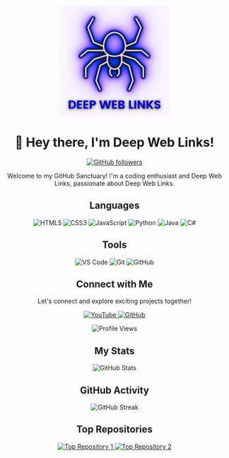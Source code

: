<!-- Header -->
<p align="center">
  <img src="https://github.com/Deep-Web-Links-2024/Deep-Web-Links-2024/blob/main/Logo.png" width="250" height="250">
</p>
<h1 align="center">👋 Hey there, I'm Deep Web Links!</h1>
<p align="center">
  <a href="https://github.com/Deep-Web-Links-2024">
    <img src="https://img.shields.io/github/followers/Deep-Web-Links-2024?style=social" alt="GitHub followers">
  </a>
</p>

<!-- Introduction -->
<p align="center">
  Welcome to my GitHub Sanctuary! I'm a coding enthusiast and Deep Web Links, passionate about Deep Web Links.
</p>

<!-- Languages -->
<h2 align="center">Languages</h2>
<p align="center">
  <img src="https://img.shields.io/badge/HTML5-E34F26?style=for-the-badge&logo=html5&logoColor=white" alt="HTML5">
  <img src="https://img.shields.io/badge/CSS3-1572B6?style=for-the-badge&logo=css3&logoColor=white" alt="CSS3">
  <img src="https://img.shields.io/badge/JavaScript-F7DF1E?style=for-the-badge&logo=javascript&logoColor=black" alt="JavaScript">
  <img src="https://img.shields.io/badge/Python-3776AB?style=for-the-badge&logo=python&logoColor=white" alt="Python">
  <img src="https://img.shields.io/badge/Java-007396?style=for-the-badge&logo=java&logoColor=white" alt="Java">
  <img src="https://img.shields.io/badge/C%23-239120?style=for-the-badge&logo=c-sharp&logoColor=white" alt="C#">
  <!-- Add more languages and tools as needed -->
</p>

<!-- Tools -->
<h2 align="center">Tools</h2>
<p align="center">
  <img src="https://img.shields.io/badge/Visual%20Studio%20Code-007ACC?style=for-the-badge&logo=visual-studio-code&logoColor=white" alt="VS Code">
  <img src="https://img.shields.io/badge/Git-F05032?style=for-the-badge&logo=git&logoColor=white" alt="Git">
  <img src="https://img.shields.io/badge/GitHub-181717?style=for-the-badge&logo=github&logoColor=white" alt="GitHub">
  <!-- Add more tools as needed -->
</p>

<!-- Connect with Me -->
<h2 align="center">Connect with Me</h2>
<p align="center">
  Let's connect and explore exciting projects together!
</p>
<p align="center">
  <a href="https://www.youtube.com/@SecretWikiSphere">
    <img src="https://img.shields.io/badge/YouTube-FF0000?style=for-the-badge&logo=youtube&logoColor=white" alt="YouTube">
  </a>
  <a href="https://github.com/Deep-Web-Links-2024">
    <img src="https://img.shields.io/badge/GitHub-181717?style=for-the-badge&logo=github&logoColor=white" alt="GitHub">
  </a>
</p>

<!-- Profile Views -->
<p align="center">
  <img src="https://komarev.com/ghpvc/?username=Deep-Web-Links-2024&color=blueviolet" alt="Profile Views">
</p>

<!-- My Stats -->
<h2 align="center">My Stats</h2>
<p align="center">
  <img src="https://github-readme-stats.vercel.app/api?username=Deep-Web-Links-2024&show_icons=true&theme=radical" alt="GitHub Stats">
</p>

<!-- GitHub Activity -->
<h2 align="center">GitHub Activity</h2>
<p align="center">
  


<p align="center">
  <img src="https://github-readme-streak-stats.herokuapp.com/?user=Deep-Web-Links-2024&theme=dark" alt="GitHub Streak">
  <br>
  
</p>

<!-- Top Repositories -->
<h2 align="center">Top Repositories</h2>
<p align="center">
  <a href="https://github.com/Deep-Web-Links-2024/Deep-Web-Links-2024">
    <img src="https://github-readme-stats.vercel.app/api/pin/?username=Deep-Web-Links-2024&repo=Deep-Web-Links-2024&theme=dark" alt="Top Repository 1">
  </a>
  <a href="Link-to-Top-Repository-2">
    <img src="https://github-readme-stats.vercel.app/api/pin/?username=YourUsername&repo=Top-Repository-2&theme=dark" alt="Top Repository 2">
  </a>
</p>
